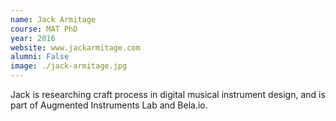 ```yaml
---
name: Jack Armitage
course: MAT PhD
year: 2016
website: www.jackarmitage.com
alumni: False
image: ./jack-armitage.jpg
---
```

Jack is researching craft process in digital musical instrument design, and is part of Augmented Instruments Lab and Bela.io.